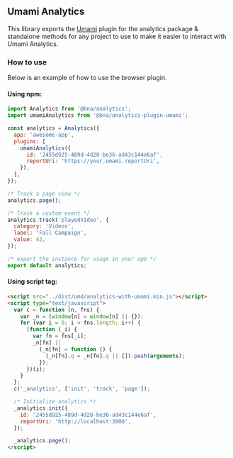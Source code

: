 ## Umami Analytics

This library exports the [Umami](https://umami.is/docs/about) plugin for the analytics package &
standalone methods for any project to use to make it easier to interact with Umami Analytics.

### How to use

Below is an example of how to use the browser plugin.

#### Using npm:

```jsx
import Analytics from '@bna/analytics';
import umamiAnalytics from '@bna/analytics-plugin-umami';

const analytics = Analytics({
  app: 'awesome-app',
  plugins: [
    umamiAnalytics({
      id: '2455d925-489d-4d28-be36-ad43c144e6af',
      reportUri: 'https://your.umami.reportUri',
    }),
  ],
});

/* Track a page view */
analytics.page();

/* Track a custom event */
analytics.track('playedVideo', {
  category: 'Videos',
  label: 'Fall Campaign',
  value: 42,
});

/* export the instance for usage in your app */
export default analytics;
```

#### Using script tag:

```html
<script src="../dist/umd/analytics-with-umami.min.js"></script>
<script type="text/javascript">
  var c = function (n, fns) {
    var _n = (window[n] = window[n] || {});
    for (var i = 0; i < fns.length; i++) {
      (function (_i) {
        var fn = fns[_i];
        _n[fn] ||
          (_n[fn] = function () {
            (_n[fn].q = _n[fn].q || []).push(arguments);
          });
      })(i);
    }
  };
  c('_analytics', ['init', 'track', 'page']);

  /* Initialize analytics */
  _analytics.init({
    id: '2455d925-489d-4d28-be36-ad43c144e6af',
    reportUri: 'http://localhost:3000',
  });

  _analytics.page();
</script>
```
